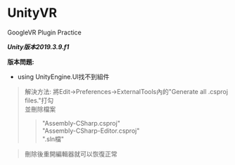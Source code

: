 # UnityVR
 GoogleVR Plugin Practice

***Unity版本2019.3.9.f1***

**版本問題:**
* using UnityEngine.UI找不到組件
> 解決方法:
> 將Edit->Preferences->ExternalTools內的"Generate all .csproj files."打勾  
> 並刪除檔案  
>>  "Assembly-CSharp.csproj"  
>>  "Assembly-CSharp-Editor.csproj"  
>>  ".sln檔"  

> 刪除後重開編輯器就可以恢復正常  
  

<!-- <img src="https://miro.medium.com/max/2548/1*-AIL7LvZTUr9Kx1vbahoDA.png" /> -->
